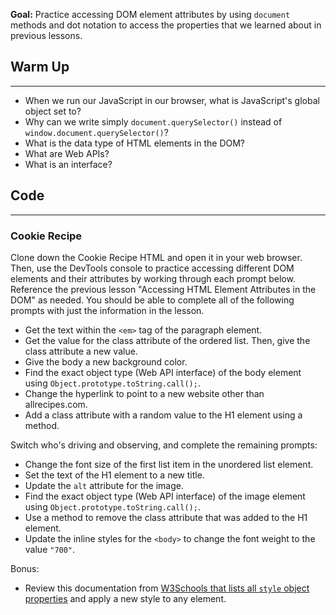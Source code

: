**Goal:** Practice accessing DOM element attributes by using `document` methods and dot notation to access the properties that we learned about in previous lessons.

## Warm Up
---

* When we run our JavaScript in our browser, what is JavaScript's global object set to? 
* Why can we write simply `document.querySelector()` instead of `window.document.querySelector()`?
* What is the data type of HTML elements in the DOM?
* What are Web APIs?
* What is an interface?

## Code
---

### Cookie Recipe

Clone down the Cookie Recipe HTML and open it in your web browser. Then, use the DevTools console to practice accessing different DOM elements and their attributes by working through each prompt below. Reference the previous lesson "Accessing HTML Element Attributes in the DOM" as needed. You should be able to complete all of the following prompts with just the information in the lesson. 

* Get the text within the `<em>` tag of the paragraph element.
* Get the value for the class attribute of the ordered list. Then, give the class attribute a new value.
* Give the body a new background color.
* Find the exact object type (Web API interface) of the body element using `Object.prototype.toString.call();`.
* Change the hyperlink to point to a new website other than allrecipes.com.
* Add a class attribute with a random value to the H1 element using a method. 

Switch who's driving and observing, and complete the remaining prompts:

* Change the font size of the first list item in the unordered list element.
* Set the text of the H1 element to a new title.
* Update the `alt` attribute for the image.
* Find the exact object type (Web API interface) of the image element using `Object.prototype.toString.call();`.
* Use a method to remove the class attribute that was added to the H1 element.
* Update the inline styles for the `<body>` to change the font weight to the value `"700"`. 

Bonus:

* Review this documentation from [W3Schools that lists all `style` object properties](https://www.w3schools.com/jsref/dom_obj_style.asp) and apply a new style to any element. 